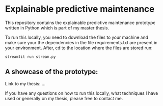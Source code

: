 # Explainable predictive maintenance

This repository contains the explainable predictive maintenance prototype written in Python which is part of my master thesis. 

To run this locally, you need to download the files to your machine and make sure your the dependencies in the file requirements.txt are present in your environment. After, cd to the location where the files are stored run:

```
streamlit run stream.py
```

## A showcase of the prototype:




Link to my thesis: ...


If you have any questions on how to run this locally, what techniques I have used or generally on my thesis, please free to contact me.
